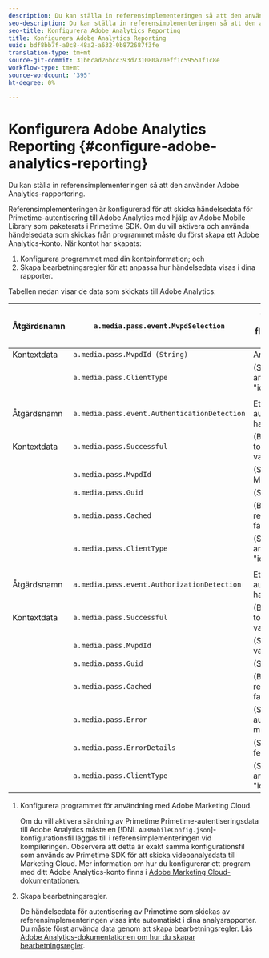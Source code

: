 ```yaml
---
description: Du kan ställa in referensimplementeringen så att den använder Adobe Analytics-rapportering.
seo-description: Du kan ställa in referensimplementeringen så att den använder Adobe Analytics-rapportering.
seo-title: Konfigurera Adobe Analytics Reporting
title: Konfigurera Adobe Analytics Reporting
uuid: bdf8bb7f-a0c8-48a2-a632-0b872687f3fe
translation-type: tm+mt
source-git-commit: 31b6cad26bcc393d731080a70eff1c59551f1c8e
workflow-type: tm+mt
source-wordcount: '395'
ht-degree: 0%

---
```



# Konfigurera Adobe Analytics Reporting {#configure-adobe-analytics-reporting}

Du kan ställa in referensimplementeringen så att den använder Adobe Analytics-rapportering.

Referensimplementeringen är konfigurerad för att skicka händelsedata för Primetime-autentisering till Adobe Analytics med hjälp av Adobe Mobile Library som paketerats i Primetime SDK. Om du vill aktivera och använda händelsedata som skickas från programmet måste du först skapa ett Adobe Analytics-konto. När kontot har skapats:

1. Konfigurera programmet med din kontoinformation; och
1. Skapa bearbetningsregler för att anpassa hur händelsedata visas i dina rapporter.

Tabellen nedan visar de data som skickats till Adobe Analytics:

| Åtgärdsnamn | `a.media.pass.event.MvpdSelection` | Användaren valde en distributör av flerkanalsvideo (MVPD) i en valdialogruta |
|---|---|---|
| Kontextdata | `a.media.pass.MvpdId (String)` | Användarvalt MVPD |
|  | `a.media.pass.ClientType` | (String) Klienttypen är antingen &quot;flash&quot;, &quot;html5&quot;, &quot;ios&quot; eller &quot;android&quot; |
|  |  |  |
| Åtgärdsnamn | `a.media.pass.event.AuthenticationDetection` | Ett autentiseringsarbetsflöde har slutförts |
| Kontextdata | `a.media.pass.Successful` | (Boolean) Om tokenbegäran lyckades, var true eller false |
|  | `a.media.pass.MvpdId` | (String) Användarvalt MVPD |
|  | `a.media.pass.Guid` | (Sträng) Ett spårnings-ID |
|  | `a.media.pass.Cached` | (Boolean) Token finns redan i cache, true eller false |
|  | `a.media.pass.ClientType` | (String) Klienttypen är antingen &quot;flash&quot;, &quot;html5&quot;, &quot;ios&quot; eller &quot;android&quot; |
|  |  |  |
| Åtgärdsnamn | `a.media.pass.event.AuthorizationDetection` | Ett auktoriseringsarbetsflöde har slutförts |
| Kontextdata | `a.media.pass.Successful` | (Boolean) Om tokenbegäran lyckades, var true eller false |
|  | `a.media.pass.MvpdId` | (String) Användaren har valt MVPD |
|  | `a.media.pass.Guid` | (Sträng) Ett spårnings-ID |
|  | `a.media.pass.Cached` | (Boolean) Token finns redan i cache, true eller false |
|  | `a.media.pass.Error` | (String) Felet om auktoriseringsförsöket misslyckades |
|  | `a.media.pass.ErrorDetails` | (String) Ytterligare felinformation |
|  | `a.media.pass.ClientType` | (String) Klienttypen är antingen &quot;flash&quot;, &quot;html5&quot;, &quot;ios&quot; eller &quot;android&quot; |

1. Konfigurera programmet för användning med Adobe Marketing Cloud.

   Om du vill aktivera sändning av Primetime Primetime-autentiseringsdata till Adobe Analytics måste en [!DNL `ADBMobileConfig.json`]-konfigurationsfil läggas till i referensimplementeringen vid kompileringen. Observera att detta är exakt samma konfigurationsfil som används av Primetime SDK för att skicka videoanalysdata till Marketing Cloud. Mer information om hur du konfigurerar ett program med ditt Adobe Analytics-konto finns i [Adobe Marketing Cloud-dokumentationen](https://microsite.omniture.com/t2/help/en_US/reference/).
1. Skapa bearbetningsregler.

   De händelsedata för autentisering av Primetime som skickas av referensimplementeringen visas inte automatiskt i dina analysrapporter. Du måste först använda data genom att skapa bearbetningsregler. Läs [Adobe Analytics-dokumentationen om hur du skapar bearbetningsregler](https://microsite.omniture.com/t2/help/en_US/reference/processing_rules.html).
